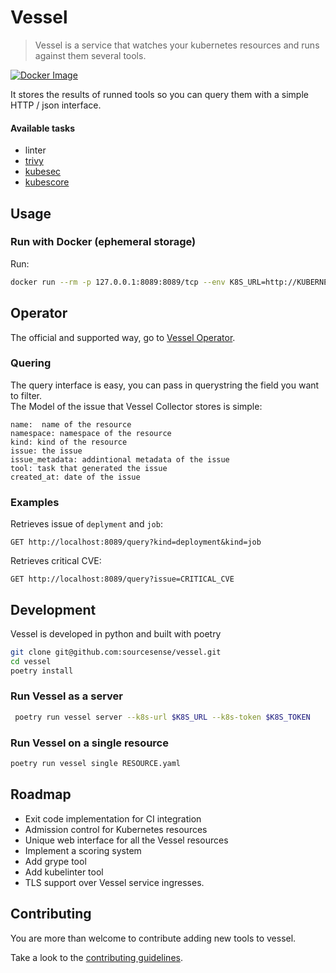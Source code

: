 # Vessel

> Vessel is a service that watches your kubernetes resources and runs against them several tools.

[![Docker Image](https://github.com/sourcesense/vessel/actions/workflows/tags.yaml/badge.svg)](https://github.com/sourcesense/vessel/actions/workflows/tags.yaml)

It stores the results of runned tools so you can query them with a simple HTTP / json interface. 

#### Available tasks

- linter 
- [trivy](https://github.com/aquasecurity/trivy) 
- [kubesec](https://kubesec.io/)
- [kubescore](https://kube-score.com/)

## Usage

### Run with Docker (ephemeral storage)

Run:

```bash
docker run --rm -p 127.0.0.1:8089:8089/tcp --env K8S_URL=http://KUBERNETSURL --env K8S_TOKEN=TOKEN sourcesense/vessel:latest
```

## Operator

The official and supported way, go to [Vessel Operator](https://github.com/sourcesense/vessel-operator).

### Quering

The query interface is easy, you can pass in querystring the field you want to filter.  
The Model of the issue that Vessel Collector stores is simple:

```
name:  name of the resource
namespace: namespace of the resource
kind: kind of the resource
issue: the issue 
issue_metadata: addintional metadata of the issue
tool: task that generated the issue
created_at: date of the issue
```

### Examples

Retrieves issue of `deplyment` and `job`:

```http
GET http://localhost:8089/query?kind=deployment&kind=job
```

Retrieves critical CVE:

```http
GET http://localhost:8089/query?issue=CRITICAL_CVE
```

## Development

Vessel is developed in python and built with poetry

```bash
git clone git@github.com:sourcesense/vessel.git
cd vessel
poetry install
```

### Run Vessel as a server

```bash
 poetry run vessel server --k8s-url $K8S_URL --k8s-token $K8S_TOKEN
```

### Run Vessel on a single resource

```bash
poetry run vessel single RESOURCE.yaml
```

## Roadmap

- Exit code implementation for CI integration
- Admission control for Kubernetes resources
- Unique web interface for all the Vessel resources
- Implement a scoring system
- Add grype tool
- Add kubelinter tool
- TLS support over Vessel service ingresses.

## Contributing

You are more than welcome to contribute adding new tools to vessel.

Take a look to the [contributing guidelines](CONTRIBUTING.md).
